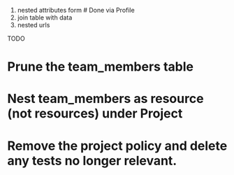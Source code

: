 1. nested attributes form # Done via Profile
2. join table with data
3. nested urls

TODO

# Prune the team_members table
# Nest team_members as resource (not resources) under Project
# Remove the project policy and delete any tests no longer relevant.

